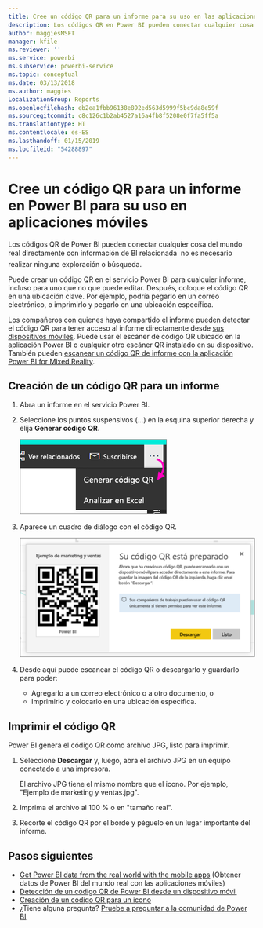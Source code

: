 ```yaml
---
title: Cree un código QR para un informe para su uso en las aplicaciones móviles de Power BI
description: Los códigos QR en Power BI pueden conectar cualquier cosa del mundo real directamente con información de BI en la aplicación móvil de Power BI, sin que se necesite una búsqueda.
author: maggiesMSFT
manager: kfile
ms.reviewer: ''
ms.service: powerbi
ms.subservice: powerbi-service
ms.topic: conceptual
ms.date: 03/13/2018
ms.author: maggies
LocalizationGroup: Reports
ms.openlocfilehash: eb2ea1fbb96138e892ed563d5999f5bc9da8e59f
ms.sourcegitcommit: c8c126c1b2ab4527a16a4fb8f5208e0f7fa5ff5a
ms.translationtype: HT
ms.contentlocale: es-ES
ms.lasthandoff: 01/15/2019
ms.locfileid: "54288897"
---
```

# <a name="create-a-qr-code-for-a-report-in-power-bi-to-use-in-the-mobile-apps"></a>Cree un código QR para un informe en Power BI para su uso en aplicaciones móviles
Los códigos QR de Power BI pueden conectar  cualquier cosa del mundo real directamente con información de BI relacionada &#151; no es necesario realizar ninguna exploración o búsqueda.

Puede crear un código QR en el servicio Power BI para cualquier informe, incluso para uno que no que puede editar. Después, coloque el código QR en una ubicación clave. Por ejemplo, podría pegarlo en un correo electrónico, o imprimirlo y pegarlo en una ubicación específica. 

Los compañeros con quienes haya compartido el informe pueden detectar el código QR para tener acceso al informe directamente desde [sus dispositivos móviles](consumer/mobile/mobile-apps-qr-code.md). Puede usar el escáner de código QR ubicado en la aplicación Power BI o cualquier otro escáner QR instalado en su dispositivo. También pueden [escanear un código QR de informe con la aplicación Power BI for Mixed Reality](consumer/mobile/mobile-mixed-reality-app.md#scan-a-report-qr-code-in-holographic-view).

## <a name="create-a-qr-code-for-a-report"></a>Creación de un código QR para un informe
1. Abra un informe en el servicio Power BI.
2. Seleccione los puntos suspensivos (...) en la esquina superior derecha y elija **Generar código QR**. 
   
    ![](media/service-create-qr-code-for-report/power-bi-create-qr-code-report.png)
3. Aparece un cuadro de diálogo con el código QR. 
   
    ![](media/service-create-qr-code-for-report/powerbi_report_qrcode.png)
4. Desde aquí puede escanear el código QR o descargarlo y guardarlo para poder: 
   
   * Agregarlo a un correo electrónico o a otro documento, o 
   * Imprimirlo y colocarlo en una ubicación específica. 

## <a name="print-the-qr-code"></a>Imprimir el código QR
Power BI genera el código QR como archivo JPG, listo para imprimir. 

1. Seleccione **Descargar** y, luego, abra el archivo JPG en un equipo conectado a una impresora.  
   
   El archivo JPG tiene el mismo nombre que el icono. Por ejemplo, "Ejemplo de marketing y ventas.jpg".
   
1. Imprima el archivo al 100 % o en "tamaño real".  
2. Recorte el código QR por el borde y péguelo en un lugar importante del informe. 

## <a name="next-steps"></a>Pasos siguientes
* [Get Power BI data from the real world with the mobile apps](consumer/mobile/mobile-apps-data-in-real-world-context.md) (Obtener datos de Power BI del mundo real con las aplicaciones móviles)
* [Detección de un código QR de Power BI desde un dispositivo móvil](consumer/mobile/mobile-apps-qr-code.md)
* [Creación de un código QR para un icono](service-create-qr-code-for-tile.md)
* ¿Tiene alguna pregunta? [Pruebe a preguntar a la comunidad de Power BI](http://community.powerbi.com/)

